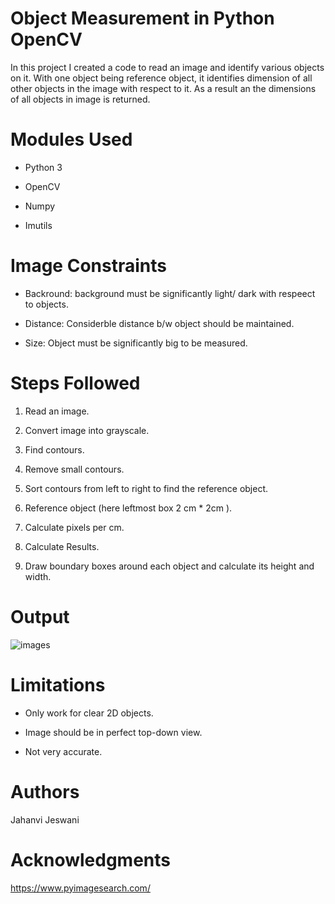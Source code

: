 # Object Measurement in Python OpenCV

In this project I created a code to read an image and identify various objects on it. With one object being reference object, it identifies dimension of all other objects in the image with respect to it. As a result an the dimensions of all objects in image is returned.

# Modules Used

* Python 3

* OpenCV

* Numpy

* Imutils

# Image Constraints

* Backround: background must be significantly light/ dark with respeect to objects.

* Distance: Considerble distance b/w object should be maintained.

* Size: Object must be significantly big to be measured.

# Steps Followed

1. Read an image. 

2. Convert image into grayscale.

3. Find contours.

4. Remove small contours.

5. Sort contours from left to right to find the reference object.

6. Reference object (here leftmost box 2 cm * 2cm ).

7. Calculate pixels per cm.

8. Calculate Results. 

9. Draw boundary boxes around each object and calculate its height and width.

# Output

![images](Output_03.png)

# Limitations

* Only work for clear 2D objects.

* Image should be in perfect top-down view.

* Not very accurate.

# Authors

Jahanvi Jeswani

# Acknowledgments

https://www.pyimagesearch.com/

